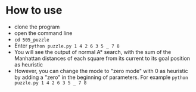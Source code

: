 # How to use
- clone the program
- open the command line
- `cd 505_puzzle`
- Enter `python puzzle.py 1 4 2 6 3 5 _ 7 8`
- You will see the output of normal A* search, with the sum of the Manhattan distances of each square from its
current to its goal position as heuristic
- However, you can change the mode to "zero mode" with 0 as heuristic by adding a "zero" in the beginning of parameters. For example `python puzzle.py 1 4 2 6 3 5 _ 7 8`
